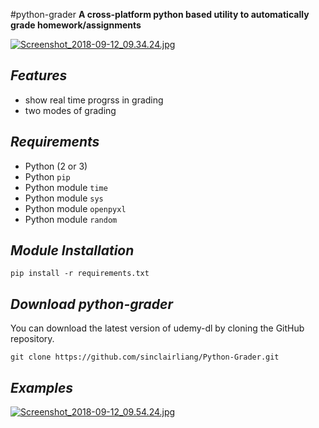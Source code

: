 #python-grader
**A cross-platform python based utility to automatically grade homework/assignments**

[![Screenshot_2018-09-12_09.34.24.jpg](https://s22.postimg.cc/nv51ur4ep/Screenshot_2018-09-12_09.34.24.jpg)](https://postimg.cc/image/7k4xyfrwt/)

## ***Features***
- show real time progrss in grading
- two modes of grading

## ***Requirements***

- Python (2 or 3)
- Python `pip`
- Python module `time`
- Python module `sys`
- Python module `openpyxl`
- Python module `random`

## ***Module Installation***

	pip install -r requirements.txt
	
## ***Download python-grader***

You can download the latest version of udemy-dl by cloning the GitHub repository.

	git clone https://github.com/sinclairliang/Python-Grader.git
	
## ***Examples***
[![Screenshot_2018-09-12_09.54.24.jpg](https://s22.postimg.cc/41sy1rodd/Screenshot_2018-09-12_09.54.24.jpg)](https://postimg.cc/image/41sy1rod9/)
